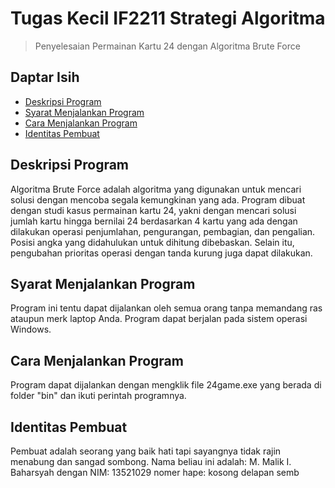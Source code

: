 # Tugas Kecil IF2211 Strategi Algoritma
> Penyelesaian Permainan Kartu 24 dengan Algoritma Brute Force

## Daptar Isih
* [Deskripsi Program](#deskripsi-program)
* [Syarat Menjalankan Program](#syarat-menjalankan-program)
* [Cara Menjalankan Program](#cara-menjalankan-program)
* [Identitas Pembuat](#identitas-pembuat)

## Deskripsi Program
Algoritma Brute Force adalah algoritma yang digunakan untuk mencari solusi dengan mencoba segala kemungkinan yang ada.
Program dibuat dengan studi kasus permainan kartu 24, yakni dengan mencari solusi jumlah kartu hingga bernilai 24 berdasarkan 4 kartu yang ada dengan dilakukan operasi penjumlahan, pengurangan, pembagian, dan pengalian. Posisi angka yang didahulukan untuk dihitung dibebaskan. Selain itu, pengubahan prioritas operasi dengan tanda kurung juga dapat dilakukan.

## Syarat Menjalankan Program
Program ini tentu dapat dijalankan oleh semua orang tanpa memandang ras ataupun merk laptop Anda.
Program dapat berjalan pada sistem operasi Windows.

## Cara Menjalankan Program
Program dapat dijalankan dengan mengklik file 24game.exe yang berada di folder "bin" dan ikuti perintah programnya.

## Identitas Pembuat
Pembuat adalah seorang yang baik hati tapi sayangnya tidak rajin menabung dan sangad sombong.
Nama beliau ini adalah:
M. Malik I. Baharsyah
dengan NIM:
13521029
nomer hape:
kosong delapan semb
